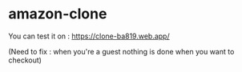 # amazon-clone

You can test it on : https://clone-ba819.web.app/

(Need to fix : when you're a guest nothing is done when you want to checkout)  
